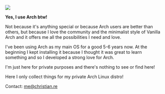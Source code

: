 ![](https://wwv.christian.re/img/arch-ultras.png)

**Yes, I use Arch btw!** 

Not because it's anything special or because Arch users are better than others, but because I love the community and the minimalist style of Vanilla Arch and it offers me all the possibilities I need and love.

I've been using Arch as my main OS for a good 5-6 years now. At the beginning I kept installing it because I thought it was great to learn something and so I developed a strong love for Arch.

I'm just here for private purposes and there's nothing to see or find here!

Here I only collect things for my private Arch Linux distro!

Contact: me@christian.re


